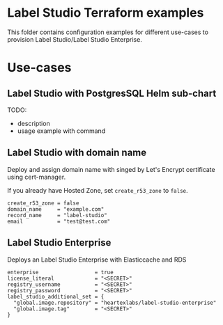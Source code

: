 # Label Studio Terraform examples
This folder contains configuration examples for different use-cases to provision Label Studio/Label Studio Enterprise.

# Use-cases

## Label Studio with PostgresSQL Helm sub-chart

TODO: 
- description
- usage example with command

## Label Studio with domain name
Deploy and assign domain name with singed by Let's Encrypt certificate using cert-manager.

If you already have Hosted Zone, set `create_r53_zone` to `false`.

```hcl
create_r53_zone = false
domain_name     = "example.com"
record_name     = "label-studio"
email           = "test@test.com"
```

## Label Studio Enterprise
Deploys an Label Studio Enterprise with Elasticcache and RDS
```hcl
enterprise                  = true
license_literal             = "<SECRET>"
registry_username           = "<SECRET>"
registry_password           = "<SECRET>"
label_studio_additional_set = {
  "global.image.repository" = "heartexlabs/label-studio-enterprise"
  "global.image.tag"        = "<SECRET>"
}
```
